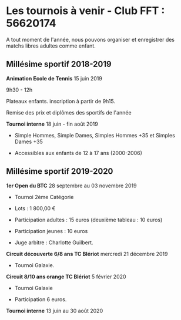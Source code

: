 # Les tournois à venir  - Club FFT : 56620174

A tout moment de l'année, nous pouvons organiser et enregistrer des matchs libres adultes comme enfant.

## Millésime sportif 2018-2019 

**Animation Ecole de Tennis** 15 juin 2019

9h30 - 12h

Plateaux enfants. inscription à partir de 9h15.

Remise des prix et diplômes des sportifs de l'année


**Tournoi interne** 18 juin - fin août 2019 

* Simple Hommes, Simple Dames, Simples Hommes +35 et Simples Dames +35

* Accessibles aux enfants de 12 à 17 ans (2000-2006)  


## Millésime sportif 2019-2020

**1er Open du BTC** 28 septembre au 03 novembre 2019

* Tournoi 2ème Catégorie

* Lots : 1 800,00 €

* Participation adultes : 15 euros (deuxième tableau : 10 euros)

* Participation jeunes : 10 euros

* Juge arbitre : Charlotte Guilbert.


**Circuit découverte 6/8 ans TC Blériot** mercredi 21 décembre 2019

* Tournoi Galaxie.


**Circuit 8/10 ans orange TC Blériot**  5 février 2020

* Tournoi Galaxie	

* Participation 6 euros.


**Tournoi interne** 13 juin au 30 août 2020
	 	
